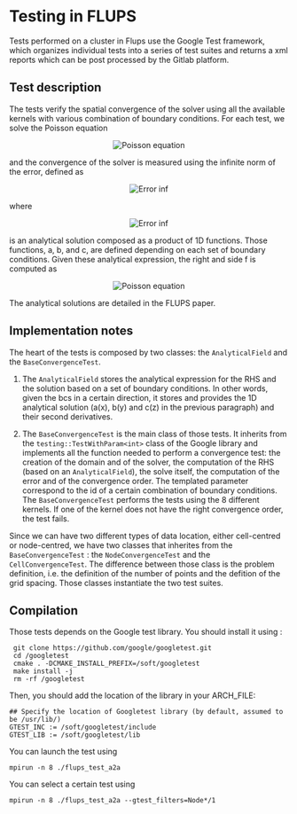# Testing in FLUPS

Tests performed on a cluster in Flups use the Google Test framework, which organizes individual tests into a series of test suites and returns a xml reports which can be post processed by the Gitlab platform. 

## Test description 
The tests verify the spatial convergence of the solver using all the available kernels with various combination of boundary conditions. For each test, we solve the Poisson equation 
<p align="center"><img src="https://latex.codecogs.com/gif.latex?\nabla^2 \phi = f, " title="Poisson equation" /></p>
 and the convergence of the solver is measured using the infinite norm of the error, defined as 
 <p align="center"><img src="https://latex.codecogs.com/gif.latex?  E_\infty = \sup_{x,y,z} \{|\phi(x,y,z) - \phi_{ref}(x,y,z)|\} " title="Error inf" /></p>
where <p align="center"><img src="https://latex.codecogs.com/gif.latex?  \phi_{ref}(x,y,z) = a(x)b(y)c(z) " title="Error inf" /></p> is an analytical solution composed as a product of 1D functions. Those functions, a, b, and c,  are defined depending on each set of boundary conditions. Given these analytical expression, the right and side f is computed as 
<p align="center"><img src="https://latex.codecogs.com/gif.latex?\nabla^2 f(x,y,z) = \frac{d^2}{dx^2}a(x)b(y)c(z) + a(x)\frac{d^2}{dy^2}b(y)c(z) + a(x)b(y)\frac{d^2}{dz^2}c(z), " title="Poisson equation" /></p>

The analytical solutions are detailed in the FLUPS paper. 

## Implementation notes 
The heart of the tests is composed by two classes: the `AnalyticalField` and the `BaseConvergenceTest`. 

  1. The `AnalyticalField` stores the analytical expression for the RHS and the solution based on a set of boundary conditions. In other words, given the bcs in a certain direction, it stores and provides the 1D analytical solution (a(x), b(y) and c(z) in the previous paragraph) and their second derivatives. 

  2. The `BaseConvergenceTest` is the main class of those tests. It inherits from the `testing::TestWithParam<int>` class of the Google library and implements all the function needed to perform a convergence test: the creation of the domain and of the solver, the computation of the RHS (based on an `AnalyticalField`), the solve itself, the computation of the error and of the convergence order. The templated parameter correspond to the id of a certain combination of boundary conditions. The `BaseConvergenceTest` performs the tests using the 8 different kernels. If one of the kernel does not have the right convergence order, the test fails. 

Since we can have two different types of data location, either cell-centred or node-centred, we have two classes that inherites from the `BaseConvergenceTest` : the `NodeConvergenceTest` and the `CellConvergenceTest`. The difference between those class is the problem definition, i.e. the definition of the number of points and the defition of the grid spacing. Those classes instantiate the two test suites. 

## Compilation 
Those tests depends on the Google test library. You should install it using :
```shell
 git clone https://github.com/google/googletest.git
 cd /googletest
 cmake . -DCMAKE_INSTALL_PREFIX=/soft/googletest
 make install -j
 rm -rf /googletest
 ```
Then, you should add the location of the library in your ARCH_FILE:
```shell 
## Specify the location of Googletest library (by default, assumed to be /usr/lib/)
GTEST_INC := /soft/googletest/include
GTEST_LIB := /soft/googletest/lib
```

You can launch the test using 
```shell
mpirun -n 8 ./flups_test_a2a 
```

You can select a certain test using 
```shell 
mpirun -n 8 ./flups_test_a2a --gtest_filters=Node*/1 
```